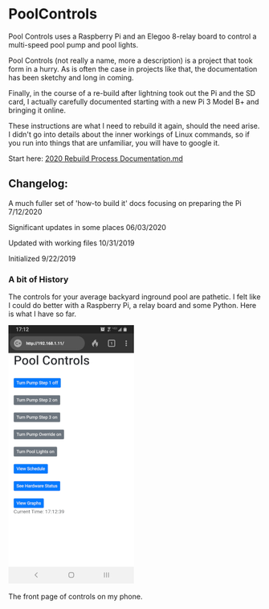 # PoolControls

Pool Controls uses a Raspberry Pi and an Elegoo 8-relay board to control a multi-speed pool pump and pool lights.

Pool Controls (not really a name, more a description) is a project that took form in a hurry. As is often the case in projects like that, the documentation has been sketchy and long in coming.

Finally, in the course of a re-build after lightning took out the Pi and the SD card, I actually carefully documented starting with a new Pi 3 Model B+ and bringing it online.

These instructions are what I need to rebuild it again, should the need arise.  I didn't go into details about the inner workings of Linux commands, so if you run into things that are unfamiliar, you will have to google it.

Start here: [2020 Rebuild Process Documentation.md](./Docs/2020%20Rebuild%20Process%20Documentation.md)

## Changelog:

A much fuller set of 'how-to build it' docs focusing on preparing the Pi  7/12/2020

Significant updates in some places 06/03/2020

Updated with working files 10/31/2019

Initialized 9/22/2019

### A bit of History

The controls for your average backyard inground pool are pathetic.  I felt like I could do better with a Raspberry Pi, a relay board and some Python.  Here is what I have so far.

![The front page of controls on my phone.](./Pics/Screenshot_20191031-171240_DuckDuckGo.jpg)


The front page of controls on my phone.
